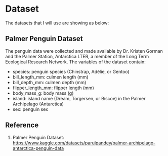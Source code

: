 # Dataset
The datasets that I will use are showing as below:

## Palmer Penguin Dataset
The penguin data were collected and made available by Dr. Kristen Gorman and the Palmer Station, Antarctica LTER, a member of the Long Term Ecological Research Network. The variables of the dataset contain:
  - species: penguin species (Chinstrap, Adélie, or Gentoo)
  - bill_length_mm: culmen length (mm)
  - bill_depth_mm: culmen depth (mm)
  - flipper_length_mm: flipper length (mm)
  - body_mass_g: body mass (g)
  - island: island name (Dream, Torgersen, or Biscoe) in the Palmer Archipelago (Antarctica)
  - sex: penguin sex


## Reference
1. Palmer Penguin Dataset: https://www.kaggle.com/datasets/parulpandey/palmer-archipelago-antarctica-penguin-data
